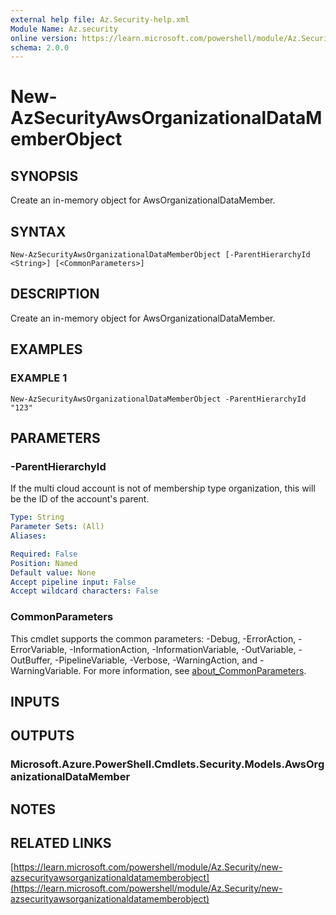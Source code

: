 ```yaml
---
external help file: Az.Security-help.xml
Module Name: Az.security
online version: https://learn.microsoft.com/powershell/module/Az.Security/new-azsecurityawsorganizationaldatamemberobject
schema: 2.0.0
---
```


# New-AzSecurityAwsOrganizationalDataMemberObject

## SYNOPSIS
Create an in-memory object for AwsOrganizationalDataMember.

## SYNTAX

```
New-AzSecurityAwsOrganizationalDataMemberObject [-ParentHierarchyId <String>] [<CommonParameters>]
```

## DESCRIPTION
Create an in-memory object for AwsOrganizationalDataMember.

## EXAMPLES

### EXAMPLE 1
```
New-AzSecurityAwsOrganizationalDataMemberObject -ParentHierarchyId "123"
```

## PARAMETERS

### -ParentHierarchyId
If the multi cloud account is not of membership type organization, this will be the ID of the account's parent.

```yaml
Type: String
Parameter Sets: (All)
Aliases:

Required: False
Position: Named
Default value: None
Accept pipeline input: False
Accept wildcard characters: False
```

### CommonParameters
This cmdlet supports the common parameters: -Debug, -ErrorAction, -ErrorVariable, -InformationAction, -InformationVariable, -OutVariable, -OutBuffer, -PipelineVariable, -Verbose, -WarningAction, and -WarningVariable. For more information, see [about_CommonParameters](http://go.microsoft.com/fwlink/?LinkID=113216).

## INPUTS

## OUTPUTS

### Microsoft.Azure.PowerShell.Cmdlets.Security.Models.AwsOrganizationalDataMember
## NOTES

## RELATED LINKS

[https://learn.microsoft.com/powershell/module/Az.Security/new-azsecurityawsorganizationaldatamemberobject](https://learn.microsoft.com/powershell/module/Az.Security/new-azsecurityawsorganizationaldatamemberobject)

